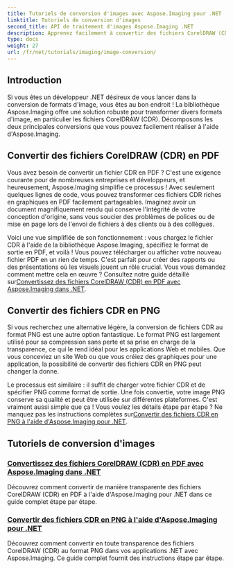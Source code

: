 ```yaml
---
title: Tutoriels de conversion d'images avec Aspose.Imaging pour .NET
linktitle: Tutoriels de conversion d'images
second_title: API de traitement d'images Aspose.Imaging .NET
description: Apprenez facilement à convertir des fichiers CorelDRAW (CDR) en PDF et PNG avec des didacticiels Aspose.Imaging complets conçus pour les développeurs .NET.
type: docs
weight: 27
url: /fr/net/tutorials/imaging/image-conversion/
---
```

## Introduction

Si vous êtes un développeur .NET désireux de vous lancer dans la conversion de formats d'image, vous êtes au bon endroit ! La bibliothèque Aspose.Imaging offre une solution robuste pour transformer divers formats d'image, en particulier les fichiers CorelDRAW (CDR). Décomposons les deux principales conversions que vous pouvez facilement réaliser à l'aide d'Aspose.Imaging.

## Convertir des fichiers CorelDRAW (CDR) en PDF

Vous avez besoin de convertir un fichier CDR en PDF ? C'est une exigence courante pour de nombreuses entreprises et développeurs, et heureusement, Aspose.Imaging simplifie ce processus ! Avec seulement quelques lignes de code, vous pouvez transformer ces fichiers CDR riches en graphiques en PDF facilement partageables. Imaginez avoir un document magnifiquement rendu qui conserve l'intégrité de votre conception d'origine, sans vous soucier des problèmes de polices ou de mise en page lors de l'envoi de fichiers à des clients ou à des collègues. 

 Voici une vue simplifiée de son fonctionnement : vous chargez le fichier CDR à l'aide de la bibliothèque Aspose.Imaging, spécifiez le format de sortie en PDF, et voilà ! Vous pouvez télécharger ou afficher votre nouveau fichier PDF en un rien de temps. C'est parfait pour créer des rapports ou des présentations où les visuels jouent un rôle crucial. Vous vous demandez comment mettre cela en œuvre ? Consultez notre guide détaillé sur[Convertissez des fichiers CorelDRAW (CDR) en PDF avec Aspose.Imaging dans .NET](./convert-cdr-files-to-pdf/).

## Convertir des fichiers CDR en PNG

Si vous recherchez une alternative légère, la conversion de fichiers CDR au format PNG est une autre option fantastique. Le format PNG est largement utilisé pour sa compression sans perte et sa prise en charge de la transparence, ce qui le rend idéal pour les applications Web et mobiles. Que vous conceviez un site Web ou que vous créiez des graphiques pour une application, la possibilité de convertir des fichiers CDR en PNG peut changer la donne.

 Le processus est similaire : il suffit de charger votre fichier CDR et de spécifier PNG comme format de sortie. Une fois convertie, votre image PNG conserve sa qualité et peut être utilisée sur différentes plateformes. C'est vraiment aussi simple que ça ! Vous voulez les détails étape par étape ? Ne manquez pas les instructions complètes sur[Convertir des fichiers CDR en PNG à l'aide d'Aspose.Imaging pour .NET](./convert-cdr-files-to-png/).

## Tutoriels de conversion d'images
### [Convertissez des fichiers CorelDRAW (CDR) en PDF avec Aspose.Imaging dans .NET](./convert-cdr-files-to-pdf/)
Découvrez comment convertir de manière transparente des fichiers CorelDRAW (CDR) en PDF à l'aide d'Aspose.Imaging pour .NET dans ce guide complet étape par étape.
### [Convertir des fichiers CDR en PNG à l'aide d'Aspose.Imaging pour .NET](./convert-cdr-files-to-png/)
Découvrez comment convertir en toute transparence des fichiers CorelDRAW (CDR) au format PNG dans vos applications .NET avec Aspose.Imaging. Ce guide complet fournit des instructions étape par étape.